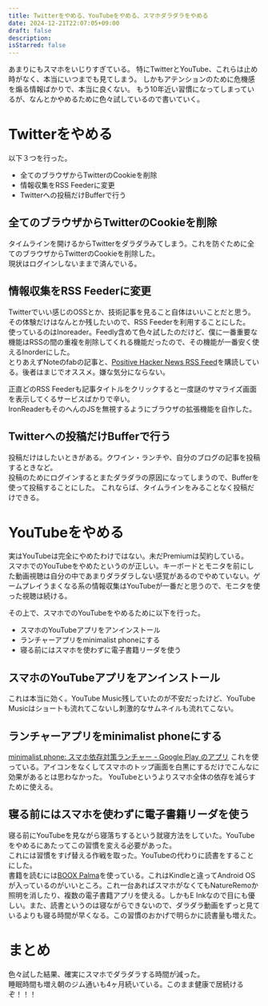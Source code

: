 ```yaml
---
title: Twitterをやめる、YouTubeをやめる、スマホダラダラをやめる
date: 2024-12-21T22:07:05+09:00
draft: false
description:
isStarred: false
---
```


あまりにもスマホをいじりすぎている。
特にTwitterとYouTube、これらは止め時がなく、本当にいつまでも見てしまう。
しかもアテンションのために危機感を煽る情報ばかりで、本当に良くない。
もう10年近い習慣になってしまっているが、なんとかやめるために色々試しているので書いていく。

# Twitterをやめる
以下３つを行った。

- 全てのブラウザからTwitterのCookieを削除
- 情報収集をRSS Feederに変更
- Twitterへの投稿だけBufferで行う

## 全てのブラウザからTwitterのCookieを削除
タイムラインを開けるからTwitterをダラダラみてしまう。これを防ぐために全てのブラウザからTwitterのCookieを削除した。  
現状はログインしないままで済んでいる。

## 情報収集をRSS Feederに変更
Twitterでいい感じのOSSとか、技術記事を見ること自体はいいことだと思う。  
その体験だけはなんとか残したいので、RSS Feederを利用することにした。  
使っているのはInoreader。Feedly含めて色々試したのだけど、僕に一番重要な機能はRSSの間の重複を削除してくれる機能だったので、その機能が一番安く使えるInorderにした。  
とりあえずNoteのfabの記事と、[Positive Hacker News RSS Feed](https://garrit.xyz/posts/2023-11-24-positive-hackernews)を購読している。後者はまじでオススメ。嫌な気分にならない。

正直どのRSS Feederも記事タイトルをクリックすると一度謎のサマライズ画面を表示してくるサービスばかりで辛い。  
IronReaderもそのへんのJSを無視するようにブラウザの拡張機能を自作した。

## Twitterへの投稿だけBufferで行う
投稿だけはしたいときがある。クワイン・ランチや、自分のブログの記事を投稿するときなど。  
投稿のためにログインするとまたダラダラの原因になってしまうので、Bufferを使って投稿することにした。 これならば、タイムラインをみることなく投稿だけできる。

# YouTubeをやめる
実はYouTubeは完全にやめたわけではない。未だPremiumは契約している。  
スマホでのYouTubeをやめたというのが正しい。キーボードとモニタを前にした動画視聴は自分の中であまりダラダラしない感覚があるのでやめていない。ゲームプレイうまくなる系の情報収集はYouTubeが一番だと思うので、モニタを使った視聴は続ける。  

その上で、スマホでのYouTubeをやめるために以下を行った。

- スマホのYouTubeアプリをアンインストール
- ランチャーアプリをminimalist phoneにする
- 寝る前にはスマホを使わずに電子書籍リーダを使う

## スマホのYouTubeアプリをアンインストール
これは本当に効く。YouTube Music残していたのが不安だったけど、YouTube Musicはショートも流れてこないし刺激的なサムネイルも流れてこない。

## ランチャーアプリをminimalist phoneにする
[minimalist phone: スマホ依存対策ランチャー - Google Play のアプリ](https://play.google.com/store/apps/details?id=com.qqlabs.minimalistlauncher&hl=ja)
これを使っている。アイコンをなくしてスマホのトップ画面を白黒にするだけでこんなに効果があるとは思わなかった。 YouTubeというよりスマホ全体の依存を減らすために使える。

## 寝る前にはスマホを使わずに電子書籍リーダを使う
寝る前にYouTubeを見ながら寝落ちするという就寝方法をしていた。YouTubeをやめるにあたってこの習慣を変える必要があった。  
これには習慣をすげ替える作戦を取った。YouTubeの代わりに読書をすることにした。  
書籍を読むには[BOOX Palma](https://sktnetshop.com/products/boox-palma)を使っている。これはKindleと違ってAndroid OSが入っているのがいいところ。これ一台あればスマホがなくてもNatureRemoか照明を消したり、複数の電子書籍アプリを使える。しかもE Inkなので目にも優しい。また、読書というのは寝ながらできないので、ダラダラ動画をずっと見ているよりも寝る時間が早くなる。この習慣のおかげで明らかに読書量も増えた。

# まとめ
色々試した結果、確実にスマホでダラダラする時間が減った。  
睡眠時間も増え朝のジム通いも4ヶ月続いている。このまま健康で居続けるぞ！！！